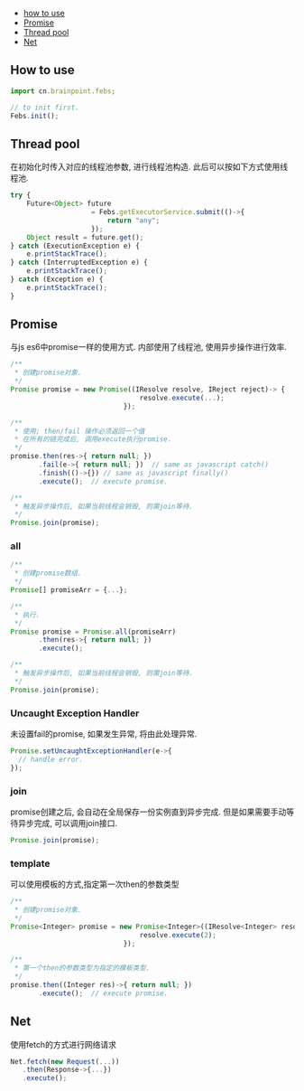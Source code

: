 
- [how to use](#how-to-use)
- [Promise](#promise)
- [Thread pool](#thread-pool)
- [Net](#net)

## How to use

```js
import cn.brainpoint.febs;

// to init first.
Febs.init();
```


## Thread pool

在初始化时传入对应的线程池参数, 进行线程池构造. 此后可以按如下方式使用线程池.

```js
try {
    Future<Object> future 
                    = Febs.getExecutorService.submit(()->{
                        return "any";
                    });
    Object result = future.get();
} catch (ExecutionException e) {
    e.printStackTrace();
} catch (InterruptedException e) {
    e.printStackTrace();
} catch (Exception e) {
    e.printStackTrace();
}
```

## Promise

与js es6中promise一样的使用方式. 内部使用了线程池, 使用异步操作进行效率.

```js
/**
 * 创建promise对象.
 */
Promise promise = new Promise((IResolve resolve, IReject reject)-> { 
                                resolve.execute(...); 
                            });

/**
 * 使用; then/fail 操作必须返回一个值
 * 在所有的链完成后, 调用execute执行promise.
 */
promise.then(res->{ return null; })
       .fail(e->{ return null; })  // same as javascript catch()
       .finish(()->{}) // same as javascript finally()
       .execute();  // execute promise.

/**
 * 触发异步操作后, 如果当前线程会销毁, 则需join等待.
 */
Promise.join(promise);
```

### all
```js
/**
 * 创建promise数组.
 */
Promise[] promiseArr = {...};

/**
 * 执行.
 */
Promise promise = Promise.all(promiseArr)
       .then(res->{ return null; })
       .execute();

/**
 * 触发异步操作后, 如果当前线程会销毁, 则需join等待.
 */
Promise.join(promise);
```

### Uncaught Exception Handler

未设置fail的promise, 如果发生异常, 将由此处理异常.

```js
Promise.setUncaughtExceptionHandler(e->{
  // handle error.
});
```


### join

promise创建之后, 会自动在全局保存一份实例直到异步完成. 但是如果需要手动等待异步完成, 可以调用join接口.

```js
Promise.join(promise);
```

### template

可以使用模板的方式,指定第一次then的参数类型

```js
/**
 * 创建promise对象.
 */
Promise<Integer> promise = new Promise<Integer>((IResolve<Integer> resolve, IReject reject)-> { 
                                resolve.execute(2); 
                            });

/**
 * 第一个then的参数类型为指定的模板类型.
 */
promise.then((Integer res)->{ return null; })
       .execute();  // execute promise.
```

## Net

使用fetch的方式进行网络请求

```js
Net.fetch(new Request(...))
   .then(Response->{...})
   .execute();
```

